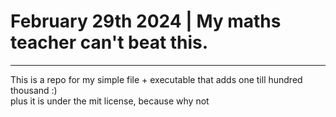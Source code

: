 # February 29th 2024 | My maths teacher can't beat this.  
---  
This is a repo for my simple file + executable that adds one till hundred thousand :)  
plus it is under the mit license, because why not
